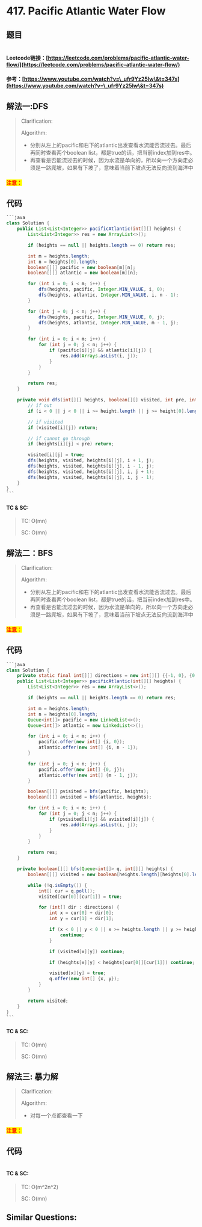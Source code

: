 # 417. Pacific Atlantic Water Flow

## 题目

<figure><img src="../../.gitbook/assets/image (246).png" alt=""><figcaption></figcaption></figure>

#### Leetcode链接：[https://leetcode.com/problems/pacific-atlantic-water-flow/](https://leetcode.com/problems/pacific-atlantic-water-flow/)

#### 参考：[https://www.youtube.com/watch?v=\_ufr9Yz25lw\&t=347s](https://www.youtube.com/watch?v=\_ufr9Yz25lw\&t=347s)

## 解法一:DFS

> Clarification:&#x20;
>
> Algorithm:&#x20;
>
> * 分别从左上的pacific和右下的atlantic出发查看水流能否流过去。最后再同时查看两个boolean list，都是true的话，把当前index加到res中。
> * 再查看是否能流过去的时候，因为水流是单向的，所以向一个方向走必须是一路爬坡，如果有下坡了，意味着当前下坡点无法反向流到海洋中

#### <mark style="color:red;">注意：</mark>

## 代码

````java
```java
class Solution {
    public List<List<Integer>> pacificAtlantic(int[][] heights) {
        List<List<Integer>> res = new ArrayList<>();

        if (heights == null || heights.length == 0) return res;

        int m = heights.length;
        int n = heights[0].length;
        boolean[][] pacific = new boolean[m][n];
        boolean[][] atlantic = new boolean[m][n];

        for (int i = 0; i < m; i++) {
            dfs(heights, pacific, Integer.MIN_VALUE, i, 0);
            dfs(heights, atlantic, Integer.MIN_VALUE, i, n - 1);
        }

        for (int j = 0; j < n; j++) {
            dfs(heights, pacific, Integer.MIN_VALUE, 0, j);
            dfs(heights, atlantic, Integer.MIN_VALUE, m - 1, j);
        }

        for (int i = 0; i < m; i++) {
            for (int j = 0; j < n; j++) {
                if (pacific[i][j] && atlantic[i][j]) {
                    res.add(Arrays.asList(i, j));
                }
            }
        }

        return res;
    }

    private void dfs(int[][] heights, boolean[][] visited, int pre, int i, int j) {
        // if out
        if (i < 0 || j < 0 || i >= height.length || j >= height[0].length) return;

        // if visited
        if (visited[i][j]) return;

        // if cannot go through
        if (heights[i][j] < pre) return;

        visited[i][j] = true;
        dfs(heights, visited, heights[i][j], i + 1, j);
        dfs(heights, visited, heights[i][j], i - 1, j);
        dfs(heights, visited, heights[i][j], i, j + 1);
        dfs(heights, visited, heights[i][j], i, j - 1);
    }
}
```
````

#### TC & SC:&#x20;

> TC: O(mn)
>
> SC: O(mn)

## 解法二：BFS

> Clarification:&#x20;
>
> Algorithm:&#x20;
>
> * 分别从左上的pacific和右下的atlantic出发查看水流能否流过去。最后再同时查看两个boolean list，都是true的话，把当前index加到res中。
> * 再查看是否能流过去的时候，因为水流是单向的，所以向一个方向走必须是一路爬坡，如果有下坡了，意味着当前下坡点无法反向流到海洋中

#### <mark style="color:red;">注意：</mark>

## 代码

````java
```java
class Solution {
    private static final int[][] directions = new int[][] {{-1, 0}, {0, 1}, {1, 0}, {0, -1}};
    public List<List<Integer>> pacificAtlantic(int[][] heights) {
        List<List<Integer>> res = new ArrayList<>();

        if (heights == null || heights.length == 0) return res;

        int m = heights.length;
        int n = heights[0].length;
        Queue<int[]> pacific = new LinkedList<>();
        Queue<int[]> atlantic = new LinkedList<>();

        for (int i = 0; i < m; i++) {
            pacific.offer(new int[] {i, 0});
            atlantic.offer(new int[] {i, n - 1});
        }

        for (int j = 0; j < n; j++) {
            pacific.offer(new int[] {0, j});
            atlantic.offer(new int[] {m - 1, j});
        }

        boolean[][] pvisited = bfs(pacific, heights);
        boolean[][] avisited = bfs(atlantic, heights);

        for (int i = 0; i < m; i++) {
            for (int j = 0; j < n; j++) {
                if (pvisited[i][j] && avisited[i][j]) {
                    res.add(Arrays.asList(i, j));
                }
            }
        }

        return res;
    }

    private boolean[][] bfs(Queue<int[]> q, int[][] heights) {
        boolean[][] visited = new boolean[heights.length][heights[0].length];

        while (!q.isEmpty()) {
            int[] cur = q.poll();
            visited[cur[0]][cur[1]] = true;

            for (int[] dir : directions) {
                int x = cur[0] + dir[0];
                int y = cur[1] + dir[1];

                if (x < 0 || y < 0 || x >= heights.length || y >= heights[0].length) {
                    continue;
                }

                if (visited[x][y]) continue;

                if (heights[x][y] < heights[cur[0]][cur[1]]) continue;

                visited[x][y] = true;
                q.offer(new int[] {x, y});
            }
        }

        return visited;
    }
}
```
````

#### TC & SC:&#x20;

> TC: O(mn)
>
> SC: O(mn)

## 解法三: 暴力解

> Clarification:&#x20;
>
> Algorithm:&#x20;
>
> * 对每一个点都查看一下

#### <mark style="color:red;">注意：</mark>

## 代码

```java
```

#### TC & SC:&#x20;

> TC: O(m^2n^2)
>
> SC: O(mn)

## **Similar Questions:**&#x20;
